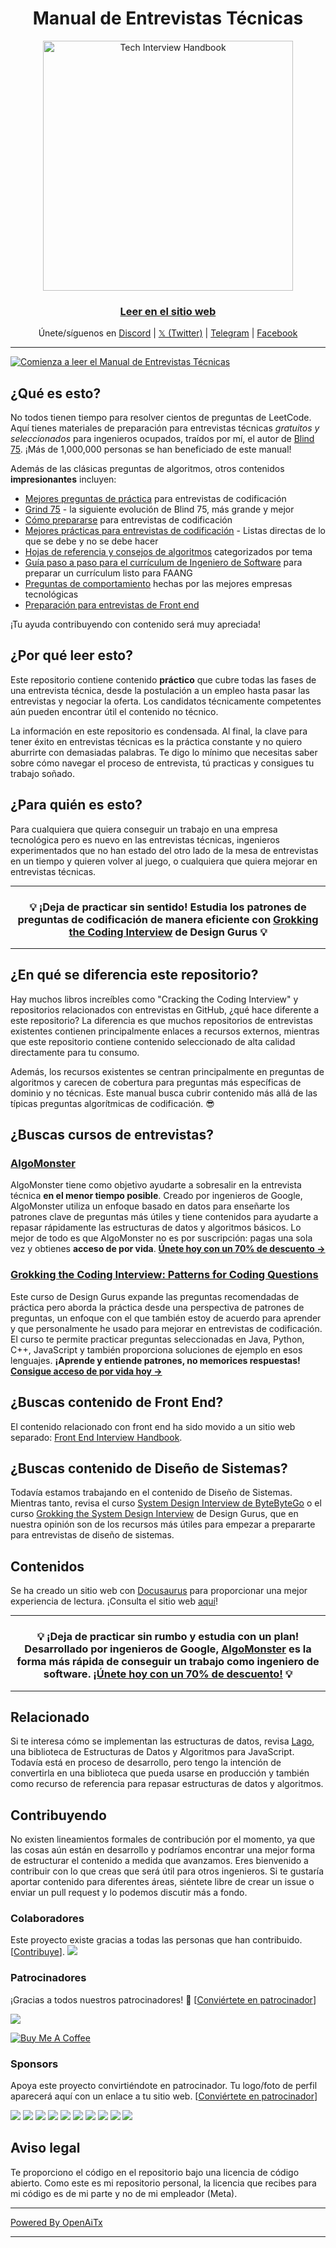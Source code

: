 <h1 align="center">Manual de Entrevistas Técnicas</h1>

<div align="center">
  <a href="https://www.techinterviewhandbook.org/">
    <img src="assets/logo.svg" alt="Tech Interview Handbook" width="400" />
  </a>
  <br />
  <h3>
    <a href="https://www.techinterviewhandbook.org/">Leer en el sitio web</a>
  </h3>
  <p>
    Únete/síguenos en <a href="https://discord.gg/usMqNaPczq" target="_blank">Discord</a> | <a href="https://twitter.com/techinterviewhb" target="_blank">𝕏 (Twitter)</a> | <a href="https://t.me/techinterviewhandbook" target="_blank">Telegram</a> |  <a href="https://facebook.com/techinterviewhandbook" target="_blank">Facebook</a>
  </p>
</div>

---

<a href="https://www.techinterviewhandbook.org/software-engineering-interview-guide/" target="_blank">
  <img src="assets/start-reading-button.jpg" alt="Comienza a leer el Manual de Entrevistas Técnicas" />
</a>

## ¿Qué es esto?

No todos tienen tiempo para resolver cientos de preguntas de LeetCode. Aquí tienes materiales de preparación para entrevistas técnicas _gratuitos y seleccionados_ para ingenieros ocupados, traídos por mí, el autor de [Blind 75](https://www.teamblind.com/post/New-Year-Gift---Curated-List-of-Top-75-LeetCode-Questions-to-Save-Your-Time-OaM1orEU). ¡Más de 1,000,000 personas se han beneficiado de este manual!

Además de las clásicas preguntas de algoritmos, otros contenidos **impresionantes** incluyen:

- [Mejores preguntas de práctica](https://www.techinterviewhandbook.org/coding-interview-study-plan/) para entrevistas de codificación
- [Grind 75](https://www.techinterviewhandbook.org/grind75) - la siguiente evolución de Blind 75, más grande y mejor
- [Cómo prepararse](https://www.techinterviewhandbook.org/coding-interview-prep/) para entrevistas de codificación
- [Mejores prácticas para entrevistas de codificación](https://www.techinterviewhandbook.org/coding-interview-cheatsheet/) - Listas directas de lo que se debe y no se debe hacer
- [Hojas de referencia y consejos de algoritmos](https://www.techinterviewhandbook.org/algorithms/study-cheatsheet/) categorizados por tema
- [Guía paso a paso para el currículum de Ingeniero de Software](https://www.techinterviewhandbook.org/resume/) para preparar un currículum listo para FAANG
- [Preguntas de comportamiento](https://www.techinterviewhandbook.org/behavioral-interview-questions/) hechas por las mejores empresas tecnológicas
- [Preparación para entrevistas de Front end](https://www.frontendinterviewhandbook.com)

¡Tu ayuda contribuyendo con contenido será muy apreciada!

## ¿Por qué leer esto?

Este repositorio contiene contenido **práctico** que cubre todas las fases de una entrevista técnica, desde la postulación a un empleo hasta pasar las entrevistas y negociar la oferta. Los candidatos técnicamente competentes aún pueden encontrar útil el contenido no técnico.

La información en este repositorio es condensada. Al final, la clave para tener éxito en entrevistas técnicas es la práctica constante y no quiero aburrirte con demasiadas palabras. Te digo lo mínimo que necesitas saber sobre cómo navegar el proceso de entrevista, tú practicas y consigues tu trabajo soñado.

## ¿Para quién es esto?

Para cualquiera que quiera conseguir un trabajo en una empresa tecnológica pero es nuevo en las entrevistas técnicas, ingenieros experimentados que no han estado del otro lado de la mesa de entrevistas en un tiempo y quieren volver al juego, o cualquiera que quiera mejorar en entrevistas técnicas.

---

<div align="center">
  <h3>💡 ¡Deja de practicar sin sentido! Estudia los patrones de preguntas de codificación de manera eficiente con
    <a href="https://designgurus.org/link/kJSIoU?url=https%3A%2F%2Fdesigngurus.org%2Fcourse%3Fcourseid%3Dgrokking-the-coding-interview">Grokking the Coding Interview</a> de Design Gurus 💡
  </h3>
</div>

---

## ¿En qué se diferencia este repositorio?

Hay muchos libros increíbles como "Cracking the Coding Interview" y repositorios relacionados con entrevistas en GitHub, ¿qué hace diferente a este repositorio? La diferencia es que muchos repositorios de entrevistas existentes contienen principalmente enlaces a recursos externos, mientras que este repositorio contiene contenido seleccionado de alta calidad directamente para tu consumo.

Además, los recursos existentes se centran principalmente en preguntas de algoritmos y carecen de cobertura para preguntas más específicas de dominio y no técnicas. Este manual busca cubrir contenido más allá de las típicas preguntas algorítmicas de codificación. 😎

## ¿Buscas cursos de entrevistas?

### [AlgoMonster](https://shareasale.com/r.cfm?b=1873647&u=3114753&m=114505&urllink=&afftrack=)

AlgoMonster tiene como objetivo ayudarte a sobresalir en la entrevista técnica **en el menor tiempo posible**. Creado por ingenieros de Google, AlgoMonster utiliza un enfoque basado en datos para enseñarte los patrones clave de preguntas más útiles y tiene contenidos para ayudarte a repasar rápidamente las estructuras de datos y algoritmos básicos. Lo mejor de todo es que AlgoMonster no es por suscripción: pagas una sola vez y obtienes **acceso de por vida**. [**Únete hoy con un 70% de descuento →**](https://shareasale.com/r.cfm?b=1873647&u=3114753&m=114505&urllink=&afftrack=)

### [Grokking the Coding Interview: Patterns for Coding Questions](https://designgurus.org/link/kJSIoU?url=https%3A%2F%2Fdesigngurus.org%2Fcourse%3Fcourseid%3Dgrokking-the-coding-interview)

Este curso de Design Gurus expande las preguntas recomendadas de práctica pero aborda la práctica desde una perspectiva de patrones de preguntas, un enfoque con el que también estoy de acuerdo para aprender y que personalmente he usado para mejorar en entrevistas de codificación. El curso te permite practicar preguntas seleccionadas en Java, Python, C++, JavaScript y también proporciona soluciones de ejemplo en esos lenguajes. **¡Aprende y entiende patrones, no memorices respuestas!** [**Consigue acceso de por vida hoy →**](https://designgurus.org/link/kJSIoU?url=https%3A%2F%2Fdesigngurus.org%2Fcourse%3Fcourseid%3Dgrokking-the-coding-interview)

## ¿Buscas contenido de Front End?

El contenido relacionado con front end ha sido movido a un sitio web separado: [Front End Interview Handbook](https://frontendinterviewhandbook.com).

## ¿Buscas contenido de Diseño de Sistemas?

Todavía estamos trabajando en el contenido de Diseño de Sistemas. Mientras tanto, revisa el curso [System Design Interview de ByteByteGo](https://bytebytego.com?fpr=techinterviewhandbook) o el curso [Grokking the System Design Interview](https://designgurus.org/link/kJSIoU?url=https%3A%2F%2Fdesigngurus.org%2Fcourse%3Fcourseid%3Dgrokking-the-system-design-interview) de Design Gurus, que en nuestra opinión son de los recursos más útiles para empezar a prepararte para entrevistas de diseño de sistemas.

## Contenidos

Se ha creado un sitio web con [Docusaurus](https://github.com/facebook/docusaurus) para proporcionar una mejor experiencia de lectura. ¡Consulta el sitio web [aquí](https://www.techinterviewhandbook.org)!

---

<div align="center">
  <h3>💡 ¡Deja de practicar sin rumbo y estudia con un plan! Desarrollado por ingenieros de Google, <a href="https://shareasale.com/r.cfm?b=1873647&u=3114753&m=114505&urllink=&afftrack=">AlgoMonster</a> es la forma más rápida de conseguir un trabajo como ingeniero de software. <a href="https://shareasale.com/r.cfm?b=1873647&u=3114753&m=114505&urllink=&afftrack=">¡Únete hoy con un 70% de descuento!</a> 💡</h3>
</div>

---

## Relacionado

Si te interesa cómo se implementan las estructuras de datos, revisa [Lago](https://github.com/yangshun/lago), una biblioteca de Estructuras de Datos y Algoritmos para JavaScript. Todavía está en proceso de desarrollo, pero tengo la intención de convertirla en una biblioteca que pueda usarse en producción y también como recurso de referencia para repasar estructuras de datos y algoritmos.

## Contribuyendo

No existen lineamientos formales de contribución por el momento, ya que las cosas aún están en desarrollo y podríamos encontrar una mejor forma de estructurar el contenido a medida que avanzamos. Eres bienvenido a contribuir con lo que creas que será útil para otros ingenieros. Si te gustaría aportar contenido para diferentes áreas, siéntete libre de crear un issue o enviar un pull request y lo podemos discutir más a fondo.

### Colaboradores

Este proyecto existe gracias a todas las personas que han contribuido. [[Contribuye](CONTRIBUTING.md)]. <a href="https://github.com/yangshun/tech-interview-handbook/graphs/contributors"><img src="https://opencollective.com/tech-interview-handbook/contributors.svg?width=890&button=false"></a>

### Patrocinadores

¡Gracias a todos nuestros patrocinadores! 🙏 [[Conviértete en patrocinador](https://opencollective.com/tech-interview-handbook#backer)]

<a href="https://opencollective.com/tech-interview-handbook#backers" target="_blank"><img src="https://opencollective.com/tech-interview-handbook/backers.svg?width=890"></a>

<a href="https://www.buymeacoffee.com/yangshun" target="_blank"><img src="https://www.buymeacoffee.com/assets/img/custom_images/orange_img.png" alt="Buy Me A Coffee" style="height: auto !important; width: auto !important;"></a>

### Sponsors

Apoya este proyecto convirtiéndote en patrocinador. Tu logo/foto de perfil aparecerá aquí con un enlace a tu sitio web. [[Conviértete en patrocinador](https://opencollective.com/tech-interview-handbook#sponsor)]

<a href="https://opencollective.com/tech-interview-handbook/sponsor/0/website" target="_blank"><img src="https://opencollective.com/tech-interview-handbook/sponsor/0/avatar.svg"></a> <a href="https://opencollective.com/tech-interview-handbook/sponsor/1/website" target="_blank"><img src="https://opencollective.com/tech-interview-handbook/sponsor/1/avatar.svg"></a> <a href="https://opencollective.com/tech-interview-handbook/sponsor/2/website" target="_blank"><img src="https://opencollective.com/tech-interview-handbook/sponsor/2/avatar.svg"></a> <a href="https://opencollective.com/tech-interview-handbook/sponsor/3/website" target="_blank"><img src="https://opencollective.com/tech-interview-handbook/sponsor/3/avatar.svg"></a> <a href="https://opencollective.com/tech-interview-handbook/sponsor/4/website" target="_blank"><img src="https://opencollective.com/tech-interview-handbook/sponsor/4/avatar.svg"></a> <a href="https://opencollective.com/tech-interview-handbook/sponsor/5/website" target="_blank"><img src="https://opencollective.com/tech-interview-handbook/sponsor/5/avatar.svg"></a> <a href="https://opencollective.com/tech-interview-handbook/sponsor/6/website" target="_blank"><img src="https://opencollective.com/tech-interview-handbook/sponsor/6/avatar.svg"></a> <a href="https://opencollective.com/tech-interview-handbook/sponsor/7/website" target="_blank"><img src="https://opencollective.com/tech-interview-handbook/sponsor/7/avatar.svg"></a> <a href="https://opencollective.com/tech-interview-handbook/sponsor/8/website" target="_blank"><img src="https://opencollective.com/tech-interview-handbook/sponsor/8/avatar.svg"></a> <a href="https://opencollective.com/tech-interview-handbook/sponsor/9/website" target="_blank"><img src="https://opencollective.com/tech-interview-handbook/sponsor/9/avatar.svg"></a>

## Aviso legal

Te proporciono el código en el repositorio bajo una licencia de código abierto. Como este es mi repositorio personal, la licencia que recibes para mi código es de mi parte y no de mi empleador (Meta).

---

[Powered By OpenAiTx](https://github.com/OpenAiTx/OpenAiTx)

---